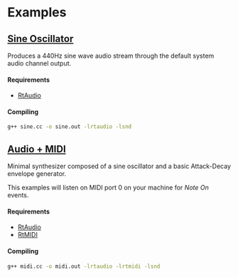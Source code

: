 # Examples

## [Sine Oscillator](https://github.com/everdrone/libsnd/tree/master/examples/sine)

Produces a 440Hz sine wave audio stream through the default system audio channel output.

#### Requirements

* [RtAudio](http://www.music.mcgill.ca/~gary/rtaudio/)

#### Compiling

```bash
g++ sine.cc -o sine.out -lrtaudio -lsnd
```

## [Audio + MIDI](https://github.com/everdrone/libsnd/tree/master/examples/midi)

Minimal synthesizer composed of a sine oscillator and a basic Attack-Decay envelope generator.

This examples will listen on MIDI port 0 on your machine for *Note On* events.

#### Requirements

* [RtAudio](http://www.music.mcgill.ca/~gary/rtaudio/)
* [RtMIDI](http://www.music.mcgill.ca/~gary/rtmidi/)

#### Compiling

```bash
g++ midi.cc -o midi.out -lrtaudio -lrtmidi -lsnd
```

